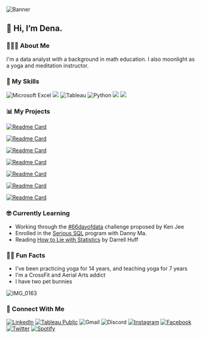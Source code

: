 ![Banner](https://user-images.githubusercontent.com/84096042/137606063-660a7063-de2a-48c3-9ebe-400ed642ccf2.png)

## 👋 Hi, I’m Dena. 

### 💁🏻‍♀️ About Me
I'm a data analyst with a background in math education. 
I also moonlight as a yoga and meditation instructor.

### 🤖 My Skills
![Microsoft Excel](https://img.shields.io/badge/Microsoft_Excel-217346?style=for-the-badge&logo=microsoft-excel&logoColor=white) 
<img src="https://img.shields.io/badge/postgres-%23316192.svg?style=for-the-badge&logo=postgresql&logoColor=white">
![Tableau](https://img.shields.io/badge/Tableau-E97627?style=for-the-badge&logo=Tableau&logoColor=white) 
![Python](https://img.shields.io/badge/python-3670A0?style=for-the-badge&logo=python&logoColor=ffdd54)
<img src="https://img.shields.io/badge/pandas-%23150458.svg?style=for-the-badge&logo=pandas&logoColor=white">
<img src="https://img.shields.io/badge/numpy-%23013243.svg?style=for-the-badge&logo=numpy&logoColor=white">
 
### 📊 My Projects

[![Readme Card](https://github-readme-stats.vercel.app/api/pin/?username=denacoduri&repo=murderdata)](https://github.com/denacoduri/murderdata)

[![Readme Card](https://github-readme-stats.vercel.app/api/pin/?username=denacoduri&repo=healthco)](https://github.com/denacoduri/healthco)

[![Readme Card](https://github-readme-stats.vercel.app/api/pin/?username=denacoduri&repo=silvertone)](https://github.com/denacoduri/silvertone)

[![Readme Card](https://github-readme-stats.vercel.app/api/pin/?username=denacoduri&repo=instacart)](https://github.com/denacoduri/instacart)

[![Readme Card](https://github-readme-stats.vercel.app/api/pin/?username=denacoduri&repo=gameco)](https://github.com/denacoduri/gameco)

[![Readme Card](https://github-readme-stats.vercel.app/api/pin/?username=denacoduri&repo=fluseason)](https://github.com/denacoduri/fluseason)

[![Readme Card](https://github-readme-stats.vercel.app/api/pin/?username=denacoduri&repo=rockbuster)](https://github.com/denacoduri/rockbuster)

### 🤓 Currently Learning
- Working through the [#66dayofdata](https://www.youtube.com/watch?v=qV_AlRwhI3I) challenge proposed by Ken Jee
- Enrolled in the [Serious SQL](https://www.datawithdanny.com/courses/serious-sql) program with Danny Ma.
- Reading [How to Lie with Statistics](https://www.amazon.com/dp/0393310728?psc=1&ref=ppx_yo2_dt_b_product_details) by Darrell Huff

### 🧚‍♀️ Fun Facts
- I've been practicing yoga for 14 years, and teaching yoga for 7 years
- I'm a CrossFit and Aerial Arts addict
- I have two pet bunnies

![IMG_0163](https://user-images.githubusercontent.com/84096042/137608723-a30516bf-a637-4515-a296-e7ea79cf0eb4.jpg)

### 🤝 Connect With Me
[![LinkedIn](https://img.shields.io/badge/linkedin-%230077B5.svg?style=for-the-badge&logo=linkedin&logoColor=white)](https://www.linkedin.com/in/denacoduri/)
[![Tableau Public](https://img.shields.io/badge/Tableau_Public-%232C2D72.svg?style=for-the-badge&logo=Tableau&&logoColor=white)](https://public.tableau.com/app/profile/denacoduri)
![Gmail](https://img.shields.io/badge/denacoduri@gmail.com-D14836?style=for-the-badge&logo=gmail&logoColor=white) 
![Discord](https://img.shields.io/badge/Discord_denacoduri_1398-7289DA?style=for-the-badge&logo=discord&logoColor=white) 
[![Instagram](https://img.shields.io/badge/Instagram-%23E4405F.svg?style=for-the-badge&logo=Instagram&logoColor=white)](https://www.instagram.com/denacoduri/) 
[![Facebook](https://img.shields.io/badge/facebook-%2314354C.svg?style=for-the-badge&logo=Facebook&logoColor=white)](https://www.facebook.com/denacoduri/) 
[![Twitter](https://img.shields.io/badge/Twitter-1DA1F2?style=for-the-badge&logo=Twitter&logoColor=white)](https://twitter.com/denacoduri)
[![Spotify](https://img.shields.io/badge/spotify-%2314354C.svg?style=for-the-badge&logo=Spotify&logoColor=white)](https://open.spotify.com/user/willowny?si=00096f3cc41e49e1)





<!--
**denacoduri/denacoduri** is a ✨ _special_ ✨ repository because its `README.md` (this file) appears on your GitHub profile.

Here are some ideas to get you started:

- 🔭 I’m currently working on ...
- 🌱 I’m currently learning ...
- 👯 I’m looking to collaborate on ...
- 🤔 I’m looking for help with ...
- 💬 Ask me about ...
- 📫 How to reach me: ...
- 😄 Pronouns: ...
- ⚡ Fun fact: ...
-->
